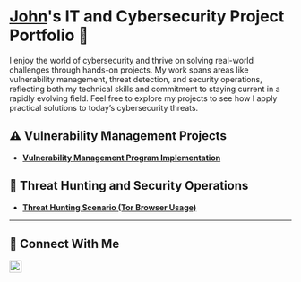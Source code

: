 # <a href="www.linkedin.com/in/john-burris-hrsec">John</a>'s IT and Cybersecurity Project Portfolio 🔐

I enjoy the world of cybersecurity and thrive on solving real-world challenges through hands-on projects. My work spans areas like vulnerability management, threat detection, and security operations, reflecting both my technical skills and commitment to staying current in a rapidly evolving field. Feel free to explore my projects to see how I apply practical solutions to today’s cybersecurity threats.


## ⚠️ Vulnerability Management Projects

- **[Vulnerability Management Program Implementation](https://github.com/JBandCyber/Vulnerability-Management-Program)**

## 🚨 Threat Hunting and Security Operations

- **[Threat Hunting Scenario (Tor Browser Usage)](https://github.com/JBandCyber/Threat-Hunting-Scenario-TOR)**

<hr/>

## 🤳 Connect With Me


[<img align="left" alt="___________ | LinkedIn" width="22px" src="https://cdn.jsdelivr.net/npm/simple-icons@v3/icons/linkedin.svg" />][linkedin]

[linkedin]: https://linkedin.com/in/john-burris-hrsec

<!--
<img width="35" alt="image" src="https://github.com/user-attachments/assets/2f41c7cd-5ea8-4475-b451-a37161b6c3fb"> 
<img width="35" alt="image" src="https://github.com/user-attachments/assets/77649969-9910-4994-8b96-74a116cfb2a8">
-->
